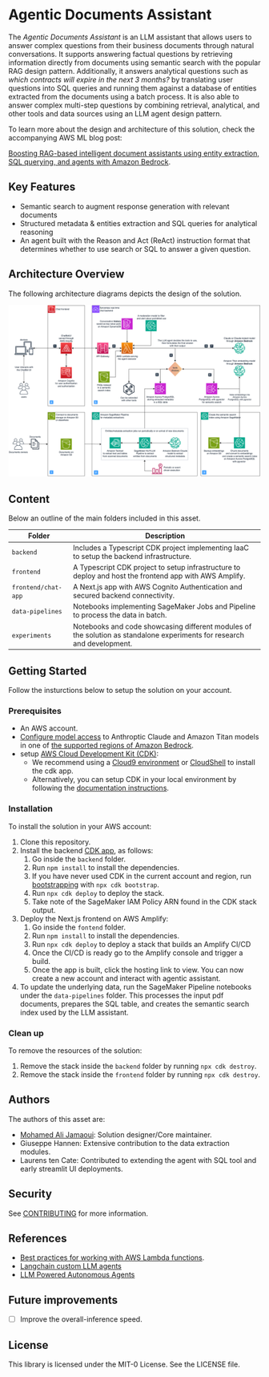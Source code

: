 # Agentic Documents Assistant

The *Agentic Documents Assistant* is an LLM assistant that allows users to answer complex questions from their business documents through natural conversations.
It supports answering factual questions by retrieving information directly from documents using semantic search with the popular RAG design pattern.
Additionally, it answers analytical questions such as *which contracts will expire in the next 3 months?* by translating user questions into SQL queries and running them against a database of entities extracted from the documents using a batch process.
It is also able to answer complex multi-step questions by combining retrieval, analytical, and other tools and data sources using an LLM agent design pattern.

To learn more about the design and architecture of this solution, check the accompanying AWS ML blog post:

<p align="center">

[Boosting RAG-based intelligent document assistants using entity extraction, SQL querying, and agents with Amazon Bedrock](https://aws.amazon.com/blogs/machine-learning/boosting-rag-based-intelligent-document-assistants-using-entity-extraction-sql-querying-and-agents-with-amazon-bedrock/).

<p>

## Key Features

- Semantic search to augment response generation with relevant documents
- Structured metadata & entities extraction and SQL queries for analytical reasoning
- An agent built with the Reason and Act (ReAct) instruction format that determines whether to use search or SQL to answer a given question.

## Architecture Overview

The following architecture diagrams depicts the design of the solution.

![Architecture of the agentic AI documents assistant on AWS ](assets/agentic-documents-assistant-on-aws.png)

## Content

Below an outline of the main folders included in this asset.

| Folder | Description |
| ----------- | ----------- |
| `backend` | Includes a Typescript CDK project implementing IaaC to setup the backend infrastructure. |
| `frontend` | A Typescript CDK project to setup infrastructure to deploy and host the frontend app with AWS Amplify. |
| `frontend/chat-app` | A Next.js app with AWS Cognito Authentication and secured backend connectivity. |
| `data-pipelines` | Notebooks implementing SageMaker Jobs and Pipeline to process the data in batch. |
| `experiments` | Notebooks and code showcasing different modules of the solution as standalone experiments for research and development. |

## Getting Started

Follow the insturctions below to setup the solution on your account.

### Prerequisites

- An AWS account.
- [Configure model access](https://docs.aws.amazon.com/bedrock/latest/userguide/model-access.html#add-model-access) to Anthroptic Claude and Amazon Titan models in one of [the supported regions of Amazon Bedrock](https://docs.aws.amazon.com/bedrock/latest/userguide/what-is-service.html#bedrock-regions).
- setup [AWS Cloud Development Kit (CDK)](https://aws.amazon.com/cdk/):
    - We recommend using a [Cloud9 environment](https://docs.aws.amazon.com/cloud9/latest/user-guide/tutorial-create-environment.html) or [CloudShell](https://aws.amazon.com/cloudshell/) to install the cdk app.
    - Alternatively, you can setup CDK in your local environment by following the [documentation instructions](https://docs.aws.amazon.com/cdk/v2/guide/getting_started.html#getting_started_prerequisites).

### Installation

To install the solution in your AWS account:

1. Clone this repository.
2. Install the backend [CDK app](https://docs.aws.amazon.com/cdk/v2/guide/home.html), as follows:
    1. Go inside the `backend` folder.
    2. Run `npm install` to install the dependencies.
    3. If you have never used CDK in the current account and region, run [bootstrapping](https://docs.aws.amazon.com/cdk/v2/guide/bootstrapping.html) with `npx cdk bootstrap`.
    4. Run `npx cdk deploy` to deploy the stack.
    5. Take note of the SageMaker IAM Policy ARN found in the CDK stack output.
3. Deploy the Next.js frontend on AWS Amplify:
    1. Go inside the `fontend` folder.
    2. Run `npm install` to install the dependencies.
    3. Run `npx cdk deploy` to deploy a stack that builds an Amplify CI/CD
    4. Once the CI/CD is ready go to the Amplify console and trigger a build.
    5. Once the app is built, click the hosting link to view. You can now create a new account and interact with agentic assistant.
4. To update the underlying data, run the SageMaker Pipeline notebooks under the `data-pipelines` folder. This processes the input pdf documents, prepares the SQL table, and creates the semantic search index used by the LLM assistant.

### Clean up

To remove the resources of the solution:

1. Remove the stack inside the `backend` folder by running `npx cdk destroy`.
2. Remove the stack inside the `frontend` folder by running `npx cdk destroy`.

## Authors

The authors of this asset are:

* [Mohamed Ali Jamaoui](https://www.linkedin.com/in/mohamedalijamaoui/): Solution designer/Core maintainer.
* Giuseppe Hannen: Extensive contribution to the data extraction modules.
* Laurens ten Cate: Contributed to extending the agent with SQL tool and early streamlit UI deployments.

## Security

See [CONTRIBUTING](CONTRIBUTING.md#security-issue-notifications) for more information.

## References

* [Best practices for working with AWS Lambda functions](https://docs.aws.amazon.com/lambda/latest/dg/best-practices.html).
* [Langchain custom LLM agents](https://python.langchain.com/docs/modules/agents/how_to/custom_llm_agent)
* [LLM Powered Autonomous Agents](https://lilianweng.github.io/posts/2023-06-23-agent/)

## Future improvements

- [ ] Improve the overall-inference speed.

## License

This library is licensed under the MIT-0 License. See the LICENSE file.
